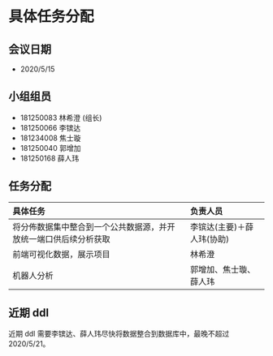 # 具体任务分配

## 会议日期
- 2020/5/15

## 小组组员

- 181250083 林希澄 (组长)
- 181250066 李镔达
- 181234008 焦士璇
- 181250040 郭增加
- 181250168 薛人玮

## 任务分配
|具体任务|负责人员|
|:-----|:-----|
|将分佈数据集中整合到一个公共数据源，并开放统一端口供后续分析获取|李镔达(主要)＋薛人玮(协助)|
|前端可视化数据，展示项目|林希澄|
|机器人分析|郭增加、焦士璇、薛人玮|

## 近期 ddl
近期 ddl 需要李镔达、薛人玮尽快将数据整合到数据库中，最晚不超过 2020/5/21。

